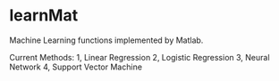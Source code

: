 # learnMat

Machine Learning functions implemented by Matlab.

Current Methods:
1, Linear Regression
2, Logistic Regression
3, Neural Network
4, Support Vector Machine
